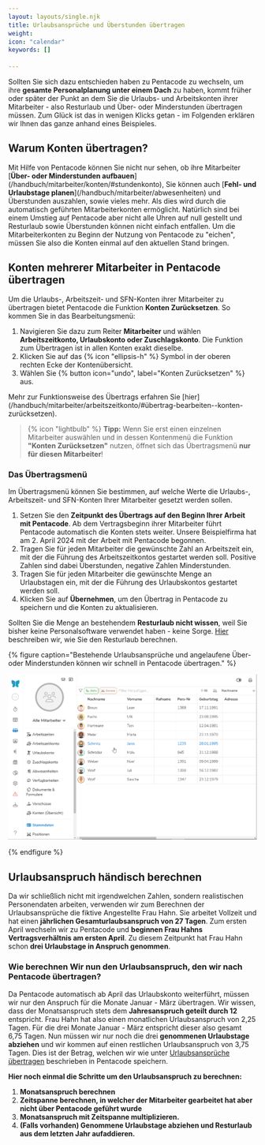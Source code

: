 ```yaml
---
layout: layouts/single.njk
title: Urlaubsansprüche und Überstunden übertragen
weight: 
icon: "calendar"
keywords: []

---
```


Sollten Sie sich dazu entschieden haben zu Pentacode zu wechseln, um ihre **gesamte Personalplanung unter einem Dach** zu haben, kommt früher oder später der Punkt an
dem Sie die Urlaubs- und Arbeitskonten ihrer Mitarbeiter - also Resturlaub und
Über- oder Minderstunden übertragen müssen. Zum Glück ist
das in wenigen Klicks getan - im Folgenden erklären wir Ihnen das ganze anhand
eines Beispieles.

## Warum Konten übertragen?

Mit Hilfe von Pentacode können Sie nicht nur sehen, ob ihre Mitarbeiter
 [**Über- oder Minderstunden aufbauen**]\(/handbuch/mitarbeiter/konten/#stundenkonto),
Sie können auch [**Fehl- und Urlaubstage
planen**]\(/handbuch/mitarbeiter/abwesenheiten) und Überstunden auszahlen,
sowie vieles mehr. Als dies wird durch die automatisch geführten
Mitarbeiterkonten ermöglicht. Natürlich sind bei einem Umstieg auf Pentacode
aber nicht alle Uhren auf null gestellt und Resturlaub sowie Überstunden können
nicht einfach entfallen. Um die Mitarbeiterkonten zu Beginn der Nutzung
von Pentacode zu "eichen", müssen Sie also die Konten einmal auf den aktuellen Stand
bringen. 

## Konten mehrerer Mitarbeiter in Pentacode übertragen

Um die Urlaubs-, Arbeitszeit- und SFN-Konten ihrer Mitarbeiter zu übertragen bietet Pentacode die Funktion **Konten Zurücksetzen**. So kommen Sie in das Bearbeitungsmenü:

1. Navigieren Sie dazu zum Reiter **Mitarbeiter** und wählen **Arbeitszeitkonto, Urlaubskonto oder Zuschlagskonto**. Die Funktion zum Übertragen ist in allen Konten exakt dieselbe. 
2. Klicken Sie auf das {% icon "ellipsis-h" %} Symbol in der oberen rechten Ecke der Kontenübersicht.
3. Wählen Sie {% button icon="undo", label="Konten Zurücksetzen" %} aus.

Mehr zur Funktionsweise des Übertrags erfahren Sie [hier]\(/handbuch/mitarbeiter/arbeitszeitkonto/#übertrag-bearbeiten--konten-zurücksetzen).

> {% icon "lightbulb" %} **Tipp:** Wenn Sie erst einen einzelnen Mitarbeiter auswählen und in dessen Kontenmenü die Funktion **"Konten Zurücksetzen"** nutzen, öffnet sich das Übertragsmenü **nur für diesen Mitarbeiter**!

### Das Übertragsmenü

Im Übertragsmenü können Sie bestimmen, auf welche Werte die Urlaubs-, Arbeitszeit- und SFN-Konten Ihrer Mitarbeiter gesetzt werden sollen. 

1. Setzen Sie den **Zeitpunkt des Übertrags auf den Beginn Ihrer Arbeit mit Pentacode**. Ab dem Vertragsbeginn ihrer Mitarbeiter führt Pentacode automatisch die Konten stets weiter. Unsere Beispielfirma hat am 2. April 2024 mit der Arbeit mit Pentacode begonnen. 
2. Tragen Sie für jeden Mitarbeiter die gewünschte Zahl an Arbeitszeit ein, mit der die Führung des Arbeitszeitkontos gestartet werden soll. Positive Zahlen sind dabei Überstunden, negative Zahlen Minderstunden.
3. Tragen Sie für jeden Mitarbeiter die gewünschte Menge an Urlaubstagen ein, mit der die Führung des Urlaubskontos gestartet werden soll. 
4. Klicken Sie auf **Übernehmen**, um den Übertrag in Pentacode zu speichern und die Konten zu aktualisieren.

Sollten Sie die Menge an bestehendem **Resturlaub nicht wissen**, weil Sie
bisher keine Personalsoftware verwendet haben - keine Sorge.
[Hier](#übertrag-händisch-berechnen) beschreiben wir, wie Sie den Resturlaub
berechnen.

{% figure caption="Bestehende Urlaubsansprüche und angelaufene Über- oder Minderstunden können wir schnell in Pentacode übertragen." %}

<img src="uebertrag.gif"/>

{% endfigure %}


## Urlaubsanspruch händisch berechnen

Da wir schließlich nicht mit irgendwelchen Zahlen, sondern realistischen
Personendaten arbeiten, verwenden wir zum Berechnen der Urlaubsansprüche die
fiktive Angestellte Frau Hahn.
Sie arbeitet Vollzeit und hat einen  **jährlichen Gesamturlaubsanspruch von 27 Tagen**.
Zum ersten April wechseln wir zu Pentacode und **beginnen Frau Hahns
Vertragsverhältnis am ersten April**. Zu diesem Zeitpunkt hat Frau Hahn schon
**drei Urlaubstage in Anspruch genommen**.

### Wie berechnen Wir nun den Urlaubsanspruch, den wir nach Pentacode übertragen?

Da Pentacode automatisch ab April das Urlaubskonto weiterführt, müssen wir nur
den Anspruch für die Monate Januar - März übertragen. Wir wissen, dass der
Monatsanspruch stets dem **Jahresanspruch geteilt durch 12** entspricht. Frau
Hahn hat also einen monatlichen Urlaubsanspruch von 2,25 Tagen. Für die drei
Monate Januar - März entspricht dieser also gesamt 6,75 Tagen. Nun müssen wir
nur noch die drei **genommenen Urlaubstage abziehen** und wir kommen auf einen
restlichen Urlaubsanspruch von 3,75 Tagen. Dies ist der Betrag, welchen wir wie
unter [Urlaubsansprüche übertragen](#urlaubsansprüche-übertragen) beschrieben in
Pentacode speichern.

**Hier noch einmal die Schritte um den Urlaubsanspruch zu berechnen:**
1. **Monatsanspruch berechnen**
2. **Zeitspanne berechnen, in welcher der Mitarbeiter gearbeitet hat aber nicht über Pentacode geführt wurde**
3. **Monatsanspruch mit Zeitspanne multiplizieren.**
4. **(Falls vorhanden) Genommene Urlaubstage abziehen und Resturlaub aus dem letzten Jahr aufaddieren.**
